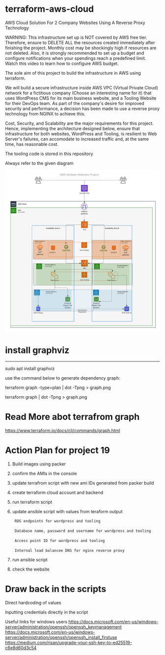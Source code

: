 # terraform-aws-cloud

AWS Cloud Solution For 2 Company Websites Using A Reverse Proxy Technology

WARNING: This infrastructure set up is NOT covered by AWS free tier. Therefore, ensure to DELETE ALL the resources created immediately after finishing the project. Monthly cost may be shockingly high if resources are not deleted. Also, it is strongly recommended to set up a budget and configure notifications when your spendings reach a predefined limit. Watch this video to learn how to configure AWS budget.

The sole aim of this project to build the infrastructure in AWS using terraform.

We will build a secure infrastructure inside AWS VPC (Virtual Private Cloud) network for a fictitious company (Choose an interesting name for it) that uses WordPress CMS for its main business website, and a Tooling Website for their DevOps team. As part of the company's desire for improved security and performance, a decision has been made to use a reverse proxy technology from NGINX to achieve this.

Cost, Security, and Scalability are the major requirements for this project. Hence, implementing the architecture designed below, ensure that infrastructure for both websites, WordPress and Tooling, is resilient to Web Server's failures, can accomodate to increased traffic and, at the same time, has reasonable cost.

The tooling code is stored in this repository

Always refer to the given diagram

![project image](/project_architecture_diagram.png)

# install graphviz
---

sudo apt install graphviz

use the command below to generate dependency graph:

terraform graph -type=plan | dot -Tpng > graph.png

terraform graph | dot -Tpng > graph.png

# Read More abot terrafrom graph

https://www.terraform.io/docs/cli/commands/graph.html


# Action Plan for project 19

1. Build images using packer

2. confirm the AMIs in the console

3. update terrafrom script with new ami IDs generated from packer build

4. create terraform cloud account and backend

5. run terraform script

6. update ansible script with values from teraform output

        RDS endpoints for wordpress and tooling

        Database name, password and username for wordpress and tooling

        Access point ID for wordpress and tooling

        Internal load balancee DNS for nginx reverse proxy

7. run ansible script

8. check the website

# Draw back in the scripts

Direct hardcoding of values

Inputting credentials directly in the script

Useful links for windows users https://docs.microsoft.com/en-us/windows-server/administration/openssh/openssh_keymanagement https://docs.microsoft.com/en-us/windows-server/administration/openssh/openssh_install_firstuse https://medium.com/risan/upgrade-your-ssh-key-to-ed25519-c6e8d60d3c54